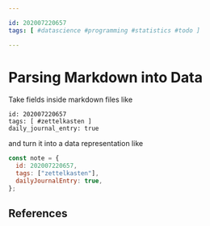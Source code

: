 ```yaml
---

id: 202007220657
tags: [ #datascience #programming #statistics #todo ]

---
```


# Parsing Markdown into Data

Take fields inside markdown files like

```
id: 202007220657
tags: [ #zettelkasten ]
daily_journal_entry: true

```

and turn it into a data representation like

```js
const note = {
  id: 202007220657,
  tags: ["zettelkasten"],
  dailyJournalEntry: true,
};
```

## References
